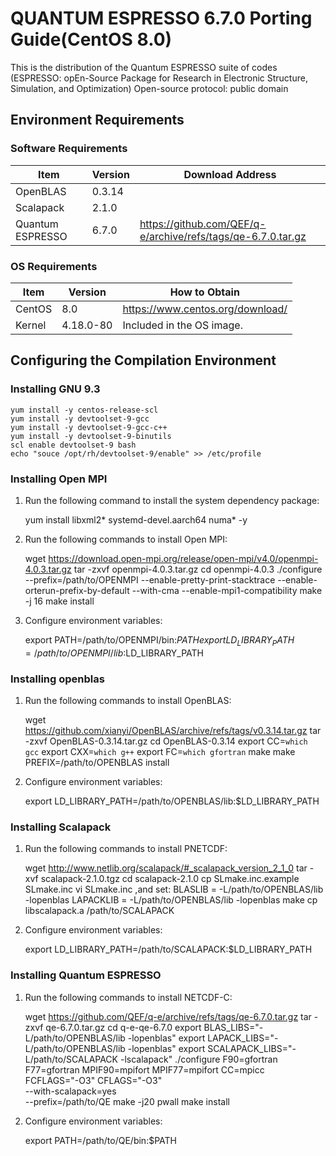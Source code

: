# QUANTUM ESPRESSO 6.7.0 Porting Guide(CentOS 8.0)
This is the distribution of the Quantum ESPRESSO suite of codes (ESPRESSO: opEn-Source Package for Research in Electronic Structure, Simulation, and Optimization)
Open-source protocol: public domain

## Environment Requirements
### Software Requirements
| Item  | Version  |  Download Address |
| ------------ | ------------ | ------------ |
|  OpenBLAS |  0.3.14 |   |	  https://github.com/xianyi/OpenBLAS/archive/refs/tags/v0.3.14.tar.gz
|  Scalapack |  2.1.0 |   |	  http://www.netlib.org/scalapack/#_scalapack_version_2_1_0
|  Quantum ESPRESSO | 6.7.0  |  https://github.com/QEF/q-e/archive/refs/tags/qe-6.7.0.tar.gz |
### OS Requirements
| Item  | Version  | How to Obtain  |
| ------------ | ------------ | ------------ |
|  CentOS | 8.0  |  https://www.centos.org/download/ |
| Kernel  | 4.18.0-80  |  Included in the OS image. |
## Configuring the Compilation Environment

### Installing GNU 9.3


    yum install -y centos-release-scl
    yum install -y devtoolset-9-gcc
    yum install -y devtoolset-9-gcc-c++
    yum install -y devtoolset-9-binutils
    scl enable devtoolset-9 bash
    echo "souce /opt/rh/devtoolset-9/enable" >> /etc/profile
### Installing Open MPI
1. Run the following command to install the system dependency package:


    yum install libxml2* systemd-devel.aarch64 numa* -y
2. Run the following commands to install Open MPI:


    wget https://download.open-mpi.org/release/open-mpi/v4.0/openmpi-4.0.3.tar.gz
    tar -zxvf openmpi-4.0.3.tar.gz
    cd openmpi-4.0.3
    ./configure --prefix=/path/to/OPENMPI --enable-pretty-print-stacktrace --enable-orterun-prefix-by-default  --with-cma --enable-mpi1-compatibility
    make -j 16
    make install
3. Configure environment variables:


    export PATH=/path/to/OPENMPI/bin:$PATH
    export LD_LIBRARY_PATH=/path/to/OPENMPI/lib:$LD_LIBRARY_PATH
### Installing openblas
1. Run the following commands to install OpenBLAS:

    wget https://github.com/xianyi/OpenBLAS/archive/refs/tags/v0.3.14.tar.gz
    tar -zxvf OpenBLAS-0.3.14.tar.gz
    cd OpenBLAS-0.3.14
	export CC=`which gcc`
	export CXX=`which g++`
	export FC=`which gfortran`
    make
    make PREFIX=/path/to/OPENBLAS install
2. Configure environment variables:

    export LD_LIBRARY_PATH=/path/to/OPENBLAS/lib:$LD_LIBRARY_PATH
	
### Installing Scalapack
1. Run the following commands to install PNETCDF:


    wget http://www.netlib.org/scalapack/#_scalapack_version_2_1_0
    tar -xvf scalapack-2.1.0.tgz
    cd scalapack-2.1.0
    cp SLmake.inc.example SLmake.inc
	vi SLmake.inc ,and set:
	BLASLIB       = -L/path/to/OPENBLAS/lib -lopenblas
	LAPACKLIB     = -L/path/to/OPENBLAS/lib -lopenblas
    make
    cp libscalapack.a /path/to/SCALAPACK
2. Configure environment variables:

	export LD_LIBRARY_PATH=/path/to/SCALAPACK:$LD_LIBRARY_PATH
    
### Installing Quantum ESPRESSO
1. Run the following commands to install NETCDF-C:


    wget https://github.com/QEF/q-e/archive/refs/tags/qe-6.7.0.tar.gz
    tar -zxvf qe-6.7.0.tar.gz
    cd q-e-qe-6.7.0
    export BLAS_LIBS="-L/path/to/OPENBLAS/lib -lopenblas"
	export LAPACK_LIBS="-L/path/to/OPENBLAS/lib -lopenblas"
	export SCALAPACK_LIBS="-L/path/to/SCALAPACK -lscalapack"
	./configure F90=gfortran F77=gfortran MPIF90=mpifort MPIF77=mpifort CC=mpicc \
	FCFLAGS="-O3" CFLAGS="-O3" \
	--with-scalapack=yes \
	--prefix=/path/to/QE
	make -j20 pwall
	make install
	
2. Configure environment variables:

    export PATH=/path/to/QE/bin:$PATH


